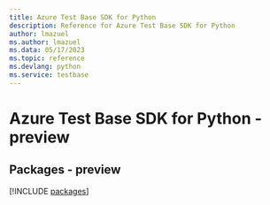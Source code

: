 ```yaml
---
title: Azure Test Base SDK for Python
description: Reference for Azure Test Base SDK for Python
author: lmazuel
ms.author: lmazuel
ms.data: 05/17/2023
ms.topic: reference
ms.devlang: python
ms.service: testbase
---
```

# Azure Test Base SDK for Python - preview
## Packages - preview
[!INCLUDE [packages](test-base-index.md)]